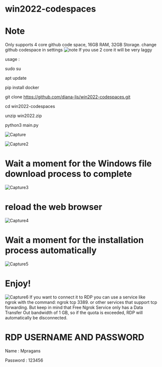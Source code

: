 # win2022-codespaces
# Note
Only supports 4 core github code space, 16GB RAM, 32GB Storage. change github codespace in settings
![note](https://github.com/user-attachments/assets/f43743fb-b9d9-47ad-b9c2-156856c536e9)
If you use 2 core it will be very laggy

usage :

sudo su

apt update

pip install docker

git clone https://github.com/diana-lis/win2022-codespaces.git

cd win2022-codespaces

unzip win2022.zip

python3 main.py

![Capture](https://github.com/user-attachments/assets/71a2eae0-1697-4a7f-8a56-73aa22246479)

![Capture2](https://github.com/user-attachments/assets/715ff377-9a9a-4bf9-b2cd-1e094cabf348)

# Wait a moment for the Windows file download process to complete
![Capture3](https://github.com/user-attachments/assets/1515451d-9d42-451d-90cd-73e8983cc23c)
# reload the web browser
![Capture4](https://github.com/user-attachments/assets/9a9c83de-7909-4db7-a69c-9a4342d9af20)
# Wait a moment for the installation process automatically
![Capture5](https://github.com/user-attachments/assets/4e7034de-6186-41bf-800e-9f4e92caf3fb)
# Enjoy!
![Capture6](https://github.com/user-attachments/assets/6124d70e-4530-4fee-88dd-21ff521dec5e)
If you want to connect it to RDP you can use a service like ngrok with the command: ngrok tcp 3389. or other services that support tcp forwarding. But keep in mind that Free Ngrok Service only has a Data Transfer Out bandwidth of 1 GB, so if the quota is exceeded, RDP will automatically be disconnected.
# RDP USERNAME AND PASSWORD
Name : Mpragans

Password : 123456
